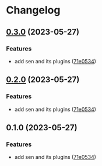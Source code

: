 # Changelog

## [0.3.0](https://github.com/bongnv/sen/compare/v0.2.0...v0.3.0) (2023-05-27)


### Features

* add sen and its plugins ([71e0534](https://github.com/bongnv/sen/commit/71e053405e97941a2e3b77881ccf79101e3e0a8d))

## [0.2.0](https://github.com/bongnv/sen/compare/v0.1.0...v0.2.0) (2023-05-27)


### Features

* add sen and its plugins ([71e0534](https://github.com/bongnv/sen/commit/71e053405e97941a2e3b77881ccf79101e3e0a8d))

## 0.1.0 (2023-05-27)


### Features

* add sen and its plugins ([71e0534](https://github.com/bongnv/sen/commit/71e053405e97941a2e3b77881ccf79101e3e0a8d))
